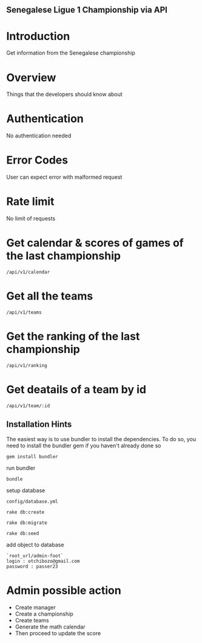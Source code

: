 ## Senegalese Ligue 1 Championship via API

# Introduction
Get information from the Senegalese championship

# Overview
Things that the developers should know about

# Authentication
No authentication needed

# Error Codes
User can expect error with malformed request

# Rate limit
No limit of requests

# Get calendar & scores of games of the last championship
```
/api/v1/calendar
```

# Get all the teams
```
/api/v1/teams
```

# Get the ranking of the last championship
```
/api/v1/ranking
``` 
# Get deatails of a team by id
```
/api/v1/team/:id
``` 

## Installation Hints

The easiest way is to use bundler to install the dependencies. To do so, you need to install the bundler gem if you haven't already done so

    gem install bundler

run bundler

    bundle
    
setup database

    config/database.yml 
    
    rake db:create
    
    rake db:migrate
    
    rake db:seed
    
add object to database

    `root_url/admin-foot`
    login : otchibozo@gmail.com
    password : passer23
 
 # Admin possible action

 - Create manager  
 - Create a championship
 - Create teams
 - Generate the math calendar
 - Then proceed to update the score